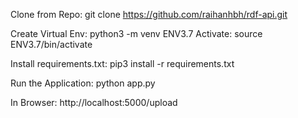 Clone from Repo:
git clone https://github.com/raihanhbh/rdf-api.git

Create Virtual Env: python3 -m venv ENV3.7
Activate: source ENV3.7/bin/activate

Install requirements.txt: pip3 install -r requirements.txt 

Run the Application: python app.py 

In Browser: http://localhost:5000/upload
